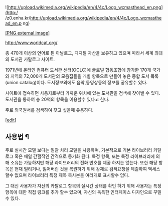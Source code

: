 ![http://upload.wikimedia.org/wikipedia/en/4/4c/Logo_wcmasthead_en.png](http:/
/z0.enha.kr/http://upload.wikimedia.org/wikipedia/en/4/4c/Logo_wcmasthead_en.p
ng)

[[PNG external
image]](http://upload.wikimedia.org/wikipedia/en/4/4c/Logo_wcmasthead_en.png)

  
<http://www.worldcat.org/>

총 470개 이상의 언어로 된 아날로그, 디지털 자산을 보유하고 있으며 따라서 세계 최대의 도서관 카탈로그 사이트.

1971년에 온라인 컴퓨터 도서관 센터(OCLC)에 글로벌 협동조합에 참가한 170개 국가와 지역의 72,000개 도서관의 모음집들을 개별
항목으로 만들어 놓은 종합 도서 목록(union catalog)이다. 도서정보외에도 음악,동영상등의 정보를 공유할수 있다.

사이트에 접속하면 사용자로부터 가까운 위치에 있는 도서관을 검색해 찾아낼 수 있다. 도서관을 통하여 총 20억의 항목을 이용할수 있다고
한다.

주로 외국원서를 검색하여 찾고 싶을때 유용하다.

[[edit](http://rigvedawiki.net/r1/wiki.php/WorldCat?action=edit&section=1)]

## 사용법 ¶

주로 실시간 모델 보다는 일괄 처리 모델을 사용하며, 기본적으로 기본 라이브러리 카탈로그 혹은 매일 간헐적인 간격으로 동기화 된다. 특정
항목, 또는 특정 라이브러리에 의해 소유는 가능하지만 해당 라이브러리의 전화 번호를 제공 하지는 않는다. 또한 해당 항목은 현재 빌리거나,
잃어버린 것을 복원하기 위해 강제로 검색요청을 제출하여 엑세스할수 없으며 라이브러리 특정 제목 복사본을 여러개로 표시할수 없다.

  

그 대신 사용자가 자신의 카탈로그 항목의 실시간 상태를 확인 하기 위해 사용자는 특정 항목에 대한 직접 링크를 추가 할수 있으며, 자신의
독특한 인터페이스 디자인으로 꾸밀 수 있다.

